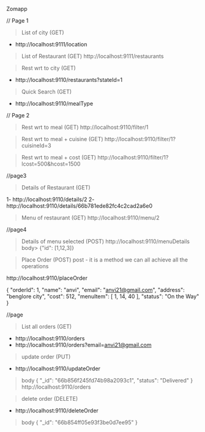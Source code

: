 Zomapp

// Page 1
> List of city (GET)
*  http://localhost:9111/location

> List of Restaurant (GET)
http://localhost:9111/restaurants

> Rest wrt to city (GET)
* http://localhost:9110/restaurants?stateId=1

> Quick Search (GET)
* http://localhost:9110/mealType


// Page 2
> Rest wrt to meal (GET)
http://localhost:9110/filter/1


> Rest wrt to meal + cuisine (GET)
http://localhost:9110/filter/1?cuisineId=3

> Rest wrt to meal + cost (GET)
http://localhost:9110/filter/1?lcost=500&hcost=1500

//page3
> Details of Restaurant (GET)

1- http://localhost:9110/details/2
2- http://localhost:9110/details/66b781ede82fc4c2cad2a6e0

> Menu of restaurant (GET)
http://localhost:9110/menu/2

//page4
> Details of menu selected (POST)
http://localhost:9110/menuDetails
body> {"id": [1,12,3]}

> Place Order (POST)
post - it is a method we can all achieve all the operations 

http://localhost:9110/placeOrder

   {
        "orderId": 1,
        "name": "anvi",
        "email": "anvi21@gmail.com",
        "address": "benglore city",
        "cost": 512,
        "menuItem": [
            1,
            14,
            40
        ],
        "status": "On the Way"
    }



//page
> List all orders (GET)
* http://localhost:9110/orders
* http://localhost:9110/orders?email=anvi21@gmail.com


> update order (PUT)
* http://localhost:9110/updateOrder
> body {
"_id": "66b856f245fd74b98a2093c1",
    "status": "Delivered"
}
http://localhost:9110/orders

> delete order (DELETE)
* http://localhost:9110/deleteOrder

> body {
     "_id": "66b854ff05e93f3be0d7ee95"
}